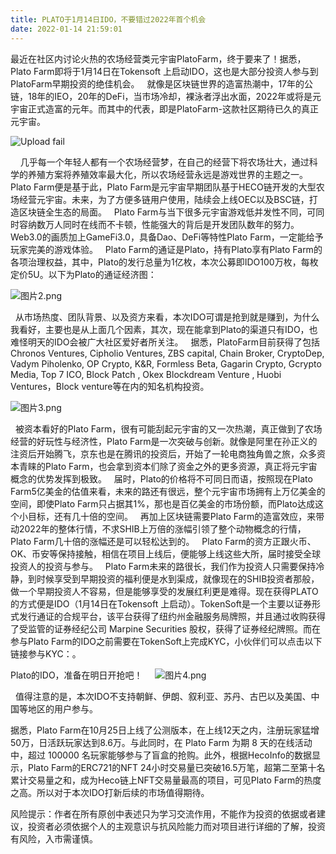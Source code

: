 ```yaml
---
title: PLATO于1月14日IDO，不要错过2022年首个机会
date: 2022-01-14 21:59:01
---
```

最近在社区内讨论火热的农场经营类元宇宙PlatoFarm，终于要来了！据悉，Plato Farm即将于1月14日在Tokensoft 上启动IDO，这也是大部分投资人参与到PlatoFarm早期投资的绝佳机会。
 
就像是区块链世界的造富热潮中，17年的公链，18年的IEO，20年的DeFi，当市场冷却，裸泳者浮出水面，2022年或将是元宇宙正式造富的元年。而其中的代表，即是PlatoFarm-这款社区期待已久的真正元宇宙。
 

![Upload fail]()

 
 
几乎每一个年轻人都有一个农场经营梦，在自己的经营下将农场壮大，通过科学的养殖方案将养殖效率最大化，所以农场经营永远是游戏世界的主题之一。Plato Farm便是基于此，Plato Farm是元宇宙早期团队基于HECO链开发的大型农场经营元宇宙。未来，为了方便多链用户使用，陆续会上线OEC以及BSC链，打造区块链全生态的局面。
 
Plato Farm与当下很多元宇宙游戏低并发性不同，可同时容纳数万人同时在线而不卡顿，性能强大的背后是开发团队数年的努力。Web3.0的画质加上GameFi3.0，具备Dao、DeFi等特性Plato Farm，一定能给予玩家完美的游戏体验。
 
Plato Farm的通证是Plato，持有Plato享有Plato Farm的各项治理权益，其中，Plato的发行总量为1亿枚，本次公募即IDO100万枚，每枚定价5U。以下为Plato的通证经济图：
 

![图片2.png](https://smartsignature-img.oss-cn-hongkong.aliyuncs.com/article/2022/01/14/8cfe9ea6e88e43728baef0ce2b6050a4.png)

 
从市场热度、团队背景、以及资方来看，本次IDO可谓是抢到就是赚到，为什么我看好，主要也是从上面几个因素，其次，现在能拿到Plato的渠道只有IDO，也难怪明天的IDO会被广大社区爱好者所关注。
 
据悉，PlatoFarm目前获得了包括Chronos Ventures, Cipholio Ventures, ZBS capital, Chain Broker, CryptoDep, Vadym Piholenko, OP Crypto, K&R, Formless Beta, Gagarin Crypto, Gcrypto Media, Top 7 ICO, Block Patch , Okex Blockdream Venture , Huobi Ventures，Block venture等在内的知名机构投资。 
 

![图片3.png](https://smartsignature-img.oss-cn-hongkong.aliyuncs.com/article/2022/01/14/f56fe515bd235aa9dff6c488abeb7560.png)

 
被资本看好的Plato Farm，很有可能刮起元宇宙的又一次热潮，真正做到了农场经营的好玩性与经济性，Plato Farm是一次突破与创新。就像是阿里在孙正义的注资后开始腾飞，京东也是在腾讯的投资后，开始了一轮电商独角兽之旅，众多资本青睐的Plato Farm，也会拿到资本们除了资金之外的更多资源，真正将元宇宙概念的优势发挥到极致。
 
届时，Plato的价格将不可同日而语，按照现在Plato Farm5亿美金的估值来看，未来的路还有很远，整个元宇宙市场拥有上万亿美金的空间，即使Plato Farm只占据其1%，那也是百亿美金的市场份额，而Plato达成这个小目标，还有几十倍的空间。
 
再加上区块链需要Plato Farm的造富效应，来带动2022年的整体行情，不求SHIB上万倍的涨幅引领了整个动物概念的行情，Plato Farm几十倍的涨幅还是可以轻松达到的。
 
Plato Farm的资方正跟火币、OK、币安等保持接触，相信在项目上线后，便能够上线这些大所，届时接受全球投资人的投资与参与。
 
Plato Farm未来的路很长，我们作为投资人只需要保持冷静，到时候享受到早期投资的福利便是水到渠成，就像现在的SHIB投资者那般，做一个早期投资人不容易，但是能够享受的发展红利更是难得。现在获得PLATO的方式便是IDO（1月14日在Tokensoft 上启动）。TokenSoft是一个主要以证券形式发行通证的合规平台，该平台获得了纽约州金融服务局牌照，并且通过收购获得了受监管的证券经纪公司 Marpine Securities 股权，获得了证券经纪牌照。而在参与Plato Farm的IDO之前需要在TokenSoft上完成KYC，小伙伴们可以点击以下链接参与KYC：。
 


Plato的IDO，准备在明日开抢吧！
 
 
![图片4.png](https://smartsignature-img.oss-cn-hongkong.aliyuncs.com/article/2022/01/14/bb06a23804cbbc8cf8e873ed8fe1c4b3.png)


 
值得注意的是，本次IDO不支持朝鲜、伊朗、叙利亚、苏丹、古巴以及美国、中国等地区的用户参与。

据悉，Plato Farm在10月25日上线了公测版本，在上线12天之内，注册玩家猛增50万，日活跃玩家达到8.6万。与此同时，在 Plato Farm 为期 8 天的在线活动中，超过 100000 名玩家能够参与了盲盒的抢购。此外，根据HecoInfo的数据显示，Plato Farm的ERC721的NFT 24小时交易量已突破16.5万笔，超第二至第十名累计交易量之和，成为Heco链上NFT交易量最高的项目，可见Plato Farm的热度之高。所以对于本次IDO打新后续的市场值得期待。


风险提示：作者在所有原创中表述只为学习交流作用，不能作为投资的依据或者建议，投资者必须依据个人的主观意识与抗风险能力而对项目进行详细的了解，投资有风险，入市需谨慎。  